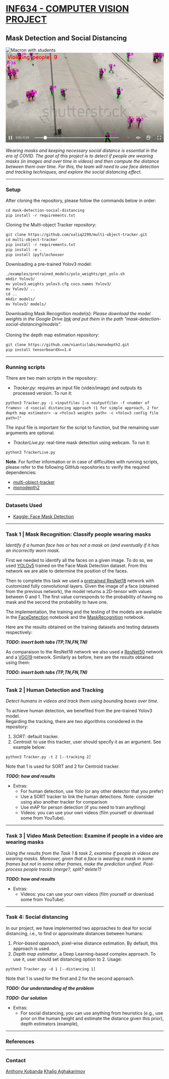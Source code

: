 # [**INF634 - COMPUTER VISION PROJECT**](https://moodle.polytechnique.fr/course/view.php?id=13008)
## **Mask Detection and Social Distancing**

![Macron with students](https://github.com/xaliq2299/mask-detection-social-distancing/blob/main/assets/gifs/Macron.gif)
![Pedestrians](https://github.com/xaliq2299/mask-detection-social-distancing/blob/main/assets/gifs/street-camera.gif)

*Wearing masks and keeping necessary social distance is essential in the era of COVID.
The goal of this project is to detect if people are wearing masks (in images and over time in
videos) and then compute the distance between them over time. For this, the team will need to
use face detection and tracking techniques, and explore the social distancing effect.*

___

### Setup
After cloning the repository, please follow the commands below in order:
```
cd mask-detection-social-distancing
pip install -r requirements.txt
```
Cloning the Multi-object Tracker repository:
```
git clone https://github.com/xaliq2299/multi-object-tracker.git
cd multi-object-tracker
pip install -r requirements.txt
pip install -e .
pip install ipyfilechooser
```
Downloading a pre-trained Yolov3 model:
```
./examples/pretrained_models/yolo_weights/get_yolo.sh
mkdir Yolov3/
mv yolov3.weights yolov3.cfg coco.names Yolov3/
mv Yolov3/ ..
cd ..
mkdir models/
mv Yolov3/ models/
```
Downloading Mask Recognition model(s):
*Please download the model weights in the Google Drive [link](https://drive.google.com/drive/folders/1ZqRsMq2iQrkNM_hsr7QnRHZc7U8Osv_e?usp=sharing) and put them in the path "mask-detection-social-distancing/models"*. </br> </br>
Cloning the depth map estimation repository:
```
git clone https://github.com/nianticlabs/monodepth2.git
pip install tensorboardX==1.4
```

___

### Running scripts
There are two main scripts in the repository:
- *Tracker.py*: requires an input file (video/image) and outputs its processed version. To run it:
```
python3 Tracker.py -i <inputfile> [-o <outputfile> -f <number of frames> -d <social distancing approach (1 for simple approach, 2 for depth map estimator> -w <Yolov3 weights path> -c <Yolov3 config file path>]"
```
The input file is important for the script to function, but the remaining user arguments are optional.
- *TrackerLive.py*: real-time mask detection using webcam. To run it:
```
python3 TrackerLive.py
```
**Note**. For further information or in case of difficulties with running scripts, please refer to the following GitHub repositories to verify the required dependencies:
- [multi-object-tracker](https://github.com/adipandas/multi-object-tracker)
- [monodepth2](https://github.com/nianticlabs/monodepth2)

___

### **Datasets Used**
- [Kaggle: Face Mask Detection](https://www.kaggle.com/andrewmvd/face-mask-detection)

___

### **Task 1 | Mask Recognition: Classify people wearing masks**

*Identify if a human face has or has not a mask on (and eventually if it has an incorrectly worn mask.*

First we needed to identify all the faces on a given image. To do so, we used [YOLOv5](https://github.com/ultralytics/yolov5) trained on the Face Mask Detection dataset. From this network we are able to determine the position of the faces.

Then to complete this task we used a [pretrained ResNet18](https://pytorch.org/hub/pytorch_vision_resnet/) network with customized fully convolutional layers. Given the image of a face (obtained from the previous network), the model returns a 2D-tensor with values between 0 and 1. The first value corresponds to the probability of having no mask and the second the probability to have one.

The implementation, the training and the testing of the models are available in the [FaceDetection](./FaceDetection.ipynb) notebook and the [MaskRecognition](./MaskRecognition.ipynb) notebook.

Here are the results obtained on the training datasets and testing datasets respectively:

***TODO: insert both tabs (TP,TN,FN,TN)***

As comparaison to the ResNet18 network we also used a [ResNet50]((https://pytorch.org/hub/pytorch_vision_resnet/)) network and a [VGG19](https://pytorch.org/hub/pytorch_vision_vgg/) network. Similarly as before, here are the results obtained using them:

***TODO: insert both tabs (TP,TN,FN,TN)***

___

### **Task 2 | Human Detection and Tracking**

*Detect humans in videos and track them using bounding boxes over time.* </br>

To achieve human detection, we benefited from the pre-trained Yolov3 model. </br>
Regarding the tracking, there are two algorithms considered in the repository:
1. *SORT*: default tracker.
2. *Centroid*: to use this tracker, user should specify it as an argument. See example below:
```
python3 Tracker.py -t 2 [--tracking 2]
```
Note that 1 is used for SORT and 2 for Centroid tracker.

***TODO: how and results***

- Extras:
    - For human detection, use Yolo (or any other detector that you prefer)
    - Use a SORT tracker to link the human detections. Note: consider using also another tracker for comparison
    - Use mAP for person detection (if you need to train anything)
    - Videos: you can use your own videos (film yourself or download some from YouTube).

___

### **Task 3 | Video Mask Detection: Examine if people in a video are wearing masks**

*Using the results from the Task 1 & task 2, examine if people in videos are wearing masks. Moreover, given that a face is wearing a mask in some frames but not in some other frames, make the prediction unified. Post-process people tracks (merge?, split? delete?)*

***TODO: how and results***

- Extras:
    - Videos: you can use your own videos (film yourself or download some from YouTube).

___

### **Task 4: Social distancing**

In our project, we have implemented two approaches to deal for social distancing, i.e., to find or approximate distances between humans:
1. *Prior-based approach*, pixel-wise distance estimation. By default, this approach is used.
2. *Depth map estimator*, a Deep Learning-based complex approach. To use it, user should set distancing option to 2.
Usage:
```
python3 Tracker.py -d 1 [--distancing 1]
```
Note that 1 is used for the first and 2 for the second approach.

***TODO: Our understanding of the problem***

***TODO: Our solution***

- Extras:
    - For social distancing, you can use anything from heuristics (e.g., use prior on the human height and estimate the distance given this prior), depth estimators (example),

___

### **References**


___

### Contact
[Anthony Kobanda](mailto:anthony.kobanda@polytechnique.edu)
[Khalig Aghakarimov](khalig.aghakarimov@polytechnique.edu)
